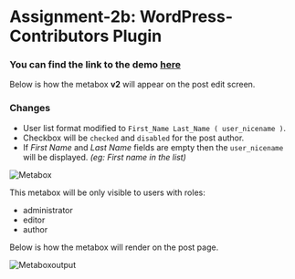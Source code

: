Assignment-2b: WordPress-Contributors Plugin
===
### You can find the link to the demo [here](http://nomnom66.dollarwp.com/demonstration-of-multi-author-metabox/)
Below is how the metabox **v2** will appear on the post edit screen.

### Changes
* User list format modified to `First_Name Last_Name ( user_nicename )`.
* Checkbox will be `checked` and `disabled` for the post author.
* If *First Name* and *Last Name* fields are empty then the `user_nicename` will be displayed. *(eg: First name in the list)*

![Metabox](https://s27.postimg.org/s3yot8ug3/mamv21.jpg)

This metabox will be only visible to users with roles:
* administrator
* editor
* author

Below is how the metabox will render on the post page.

![Metaboxoutput](https://s29.postimg.org/u6f91n6pz/metabox_output.png)
